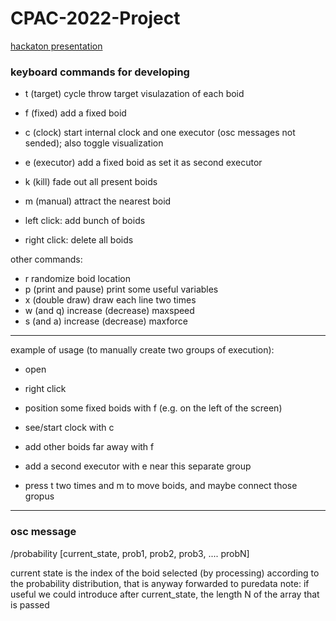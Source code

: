 # CPAC-2022-Project

[hackaton presentation](https://docs.google.com/presentation/d/1Ks5NzHHrDXpIAf_jLT3ydBJz5u7t9odyt5QjDM_n0lg/edit?usp=sharing)

### keyboard commands for developing
- t (target) cycle throw target visulazation of each boid
- f (fixed) add a fixed boid
- c (clock) start internal clock and one executor (osc messages not sended); also toggle visualization
- e (executor) add a fixed boid as set it as second executor
- k (kill) fade out all present boids
- m (manual) attract the nearest boid

- left click: add bunch of boids
- right click: delete all boids

other commands:
- r randomize boid location
- p (print and pause) print some useful variables
- x (double draw) draw each line two times
- w (and q) increase (decrease) maxspeed
- s (and a) increase (decrease) maxforce


--------------------------------------
example of usage (to manually create two groups of execution):
- open
- right click
- position some fixed boids with f (e.g. on the left of the screen)
- see/start clock with c
- add other boids far away with f
- add a second executor with e near this separate group

- press t two times and m to move boids, and maybe connect those gropus

-------------------------------------
### osc message
/probability
[current_state, prob1, prob2, prob3, .... probN]

current state is the index of the boid selected (by processing) according to the probability distribution, that is anyway forwarded to puredata
note: if useful we could introduce after current_state, the length N of the array that is passed